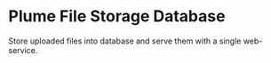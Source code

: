 Plume File Storage Database
===========================

Store uploaded files into database and serve them with a single web-service.

